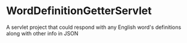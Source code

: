# WordDefinitionGetterServlet
A servlet project that could respond with any English word's definitions along with other info in JSON

